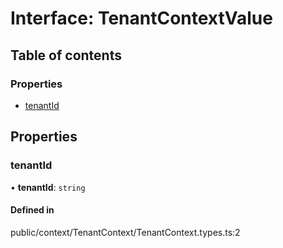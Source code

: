 # Interface: TenantContextValue

## Table of contents

### Properties

- [tenantId](../wiki/TenantContextValue#tenantid)

## Properties

### tenantId

• **tenantId**: `string`

#### Defined in

public/context/TenantContext/TenantContext.types.ts:2
